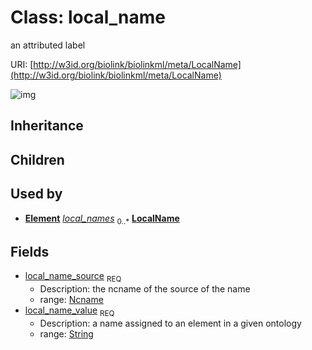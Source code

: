 # Class: local_name


an attributed label

URI: [http://w3id.org/biolink/biolinkml/meta/LocalName](http://w3id.org/biolink/biolinkml/meta/LocalName)

![img](http://yuml.me/diagram/nofunky;dir:TB/class/\[Element]++-%20local_names%200..*>\[LocalName|local_name_source(pk):ncname;local_name_value:string])
## Inheritance

## Children

## Used by

 *  **[Element](Element.md)** *[local_names](local_names.md)*  <sub>0..*</sub>  **[LocalName](LocalName.md)**
## Fields

 * [local_name_source](local_name_source.md)  <sub>REQ</sub>
    * Description: the ncname of the source of the name
    * range: [Ncname](Ncname.md)
 * [local_name_value](local_name_value.md)  <sub>REQ</sub>
    * Description: a name assigned to an element in a given ontology
    * range: [String](String.md)

